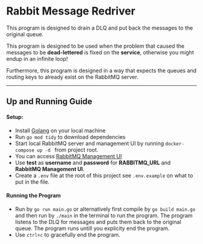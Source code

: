 # Rabbit Message Redriver

This program is designed to drain a DLQ and put back the messages to the original queue.

This program is designed to be used when the problem that caused the messages to be **dead-lettered** is fixed on the **service**, otherwise you might endup in an infinite loop!

Furthermore, this program is designed in a way that expects the queues and routing keys to already exist on the RabbitMQ server.

----
## Up and Running Guide

#### Setup:
- Install [Golang](https://go.dev/doc/install) on your local machine
- Run `go mod tidy` to download dependencies
- Start local RabbitMQ server and management UI by running ```docker-compose up -d ``` from project root.
- You can access [RabbitMQ Management UI](http://0.0.0.0:15672/#/)
- Use **test** as **username** and **password** for **RABBITMQ_URL** and **RabbitMQ Management UI**.
- Create a `.env` file at the root of this project see `.env.example` on what to put in the file.

#### Running the Program
- Run by `go run main.go` or alternatively first compile by `go build main.go` and then run by `./main` in the terminal to run the program. The program listens to the DLQ for messages and puts them back to the original queue. The program runs untill you explicity end the program.
- Use `ctrl+c` to gracefully end the program.
